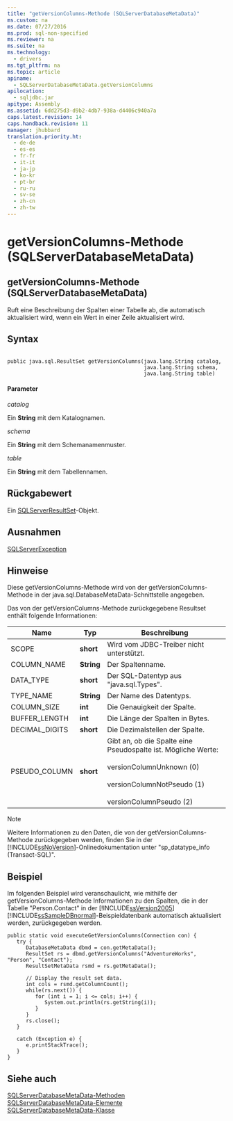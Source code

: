 ```yaml
---
title: "getVersionColumns-Methode (SQLServerDatabaseMetaData)"
ms.custom: na
ms.date: 07/27/2016
ms.prod: sql-non-specified
ms.reviewer: na
ms.suite: na
ms.technology: 
  - drivers
ms.tgt_pltfrm: na
ms.topic: article
apiname: 
  - SQLServerDatabaseMetaData.getVersionColumns
apilocation: 
  - sqljdbc.jar
apitype: Assembly
ms.assetid: 6dd275d3-d9b2-4db7-938a-d4406c940a7a
caps.latest.revision: 14
caps.handback.revision: 11
manager: jhubbard
translation.priority.ht: 
  - de-de
  - es-es
  - fr-fr
  - it-it
  - ja-jp
  - ko-kr
  - pt-br
  - ru-ru
  - sv-se
  - zh-cn
  - zh-tw
---
```

# getVersionColumns-Methode (SQLServerDatabaseMetaData)
    
## getVersionColumns\-Methode \(SQLServerDatabaseMetaData\)  
 Ruft eine Beschreibung der Spalten einer Tabelle ab, die automatisch aktualisiert wird, wenn ein Wert in einer Zeile aktualisiert wird.  
  
## Syntax  
  
```  
  
public java.sql.ResultSet getVersionColumns(java.lang.String catalog,  
                                            java.lang.String schema,  
                                            java.lang.String table)  
```  
  
#### Parameter  
 *catalog*  
  
 Ein **String** mit dem Katalognamen.  
  
 *schema*  
  
 Ein **String** mit dem Schemanamenmuster.  
  
 *table*  
  
 Ein **String** mit dem Tabellennamen.  
  
## Rückgabewert  
 Ein [SQLServerResultSet](../content/SQLServerResultSet-Class.md)\-Objekt.  
  
## Ausnahmen  
 [SQLServerException](../content/SQLServerException-Class.md)  
  
## Hinweise  
 Diese getVersionColumns\-Methode wird von der getVersionColumns\-Methode in der java.sql.DatabaseMetaData\-Schnittstelle angegeben.  
  
 Das von der getVersionColumns\-Methode zurückgegebene Resultset enthält folgende Informationen:  
  
|Name|Typ|Beschreibung|  
|----------|---------|------------------|  
|SCOPE|**short**|Wird vom JDBC\-Treiber nicht unterstützt.|  
|COLUMN\_NAME|**String**|Der Spaltenname.|  
|DATA\_TYPE|**short**|Der SQL\-Datentyp aus "java.sql.Types".|  
|TYPE\_NAME|**String**|Der Name des Datentyps.|  
|COLUMN\_SIZE|**int**|Die Genauigkeit der Spalte.|  
|BUFFER\_LENGTH|**int**|Die Länge der Spalten in Bytes.|  
|DECIMAL\_DIGITS|**short**|Die Dezimalstellen der Spalte.|  
|PSEUDO\_COLUMN|**short**|Gibt an, ob die Spalte eine Pseudospalte ist. Mögliche Werte:<br /><br /> versionColumnUnknown \(0\)<br /><br /> versionColumnNotPseudo \(1\)<br /><br /> versionColumnPseudo \(2\)|  
  
> [!NOTE]  
>  Weitere Informationen zu den Daten, die von der getVersionColumns\-Methode zurückgegeben werden, finden Sie in der [!INCLUDE[ssNoVersion](../content/includes/ssNoVersion_md.md)]\-Onlinedokumentation unter "sp\_datatype\_info \(Transact\-SQL\)".  
  
## Beispiel  
 Im folgenden Beispiel wird veranschaulicht, wie mithilfe der getVersionColumns\-Methode Informationen zu den Spalten, die in der Tabelle "Person.Contact" in der [!INCLUDE[ssVersion2005](../content/includes/ssVersion2005_md.md)][!INCLUDE[ssSampleDBnormal](../content/includes/ssSampleDBnormal_md.md)]\-Beispieldatenbank automatisch aktualisiert werden, zurückgegeben werden.  
  
```  
public static void executeGetVersionColumns(Connection con) {  
   try {  
      DatabaseMetaData dbmd = con.getMetaData();  
      ResultSet rs = dbmd.getVersionColumns("AdventureWorks", "Person", "Contact");  
      ResultSetMetaData rsmd = rs.getMetaData();  
  
      // Display the result set data.  
      int cols = rsmd.getColumnCount();  
      while(rs.next()) {  
         for (int i = 1; i <= cols; i++) {  
            System.out.println(rs.getString(i));  
         }  
      }  
      rs.close();  
   }   
  
   catch (Exception e) {  
      e.printStackTrace();  
   }  
}  
```  
  
## Siehe auch  
 [SQLServerDatabaseMetaData-Methoden](../content/SQLServerDatabaseMetaData-Methods.md)   
 [SQLServerDatabaseMetaData-Elemente](../content/SQLServerDatabaseMetaData-Members.md)   
 [SQLServerDatabaseMetaData-Klasse](../content/SQLServerDatabaseMetaData-Class.md)  
  
  